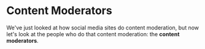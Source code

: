 # Content Moderators

We've just looked at how social media sites do content moderation, but now let's look at the people who do that content moderation: the __content moderators__.

```{tableofcontents}
```
